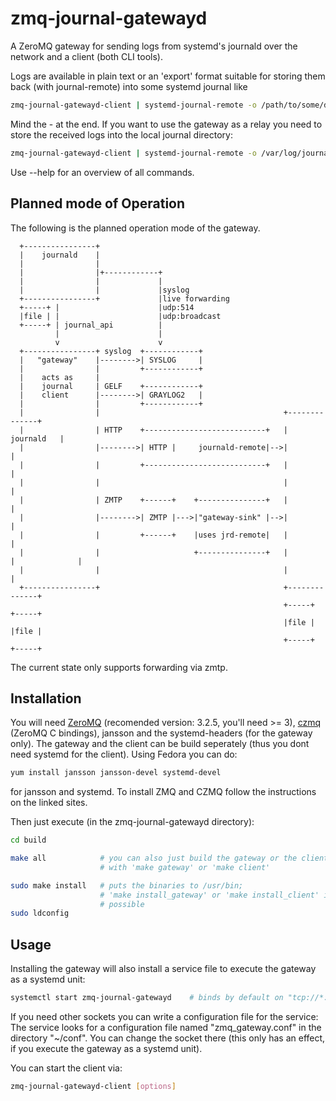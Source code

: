 zmq-journal-gatewayd
====================

A ZeroMQ gateway for sending logs from systemd's journald over the network and a client (both CLI tools).

Logs are available in plain text or an 'export' format suitable for storing them back (with journal-remote) into some systemd journal like

```bash
zmq-journal-gatewayd-client | systemd-journal-remote -o /path/to/some/dir/ -
```
Mind the - at the end.
If you want to use the gateway as a relay you need to store the received logs into the local journal directory:
```bash
zmq-journal-gatewayd-client | systemd-journal-remote -o /var/log/journal/[machine-id]
```

Use --help for an overview of all commands.

Planned mode of Operation
-----------------
The following is the planned operation mode of the gateway.

      +----------------+
      |    journald    |
      |                |
      |                |+------------+
      |                |             |
      |                |             |syslog
      +----------------+             |live forwarding
      +-----+ |                      |udp:514
      |file | |                      |udp:broadcast
      +-----+ | journal_api          |
              |                      |
              v                      v
      +----------------+ syslog  +------------+
      |   "gateway"    |-------->| SYSLOG     |
      |                |         +------------+
      |    acts as     |
      |    journal     | GELF    +------------+
      |    client      |-------->| GRAYLOG2   |
      |                |         +------------+
      |                |                                         +--------------+
      |                | HTTP    +---------------------------+   |   journald   |
      |                |-------->| HTTP |     journald-remote|-->|              |
      |                |         +---------------------------+   |              |
      |                |                                         |              |
      |                | ZMTP    +------+    +---------------+   |              |
      |                |-------->| ZMTP |--->|"gateway-sink" |-->|              |
      |                |         +------+    |uses jrd-remote|   |              |
      |                |                     +---------------+   |              |              |
      |                |                                         |              |
      +----------------+                                         +--------------+
                                                                 +-----+  +-----+
                                                                 |file |  |file |
                                                                 +-----+  +-----+
The current state only supports forwarding via zmtp.

Installation
------------

You will need [ZeroMQ](http://zeromq.org/intro:get-the-software) (recomended version: 3.2.5, you'll need >= 3), [czmq](https://github.com/zeromq/czmq#toc3-71)  (ZeroMQ C bindings), jansson and the systemd-headers (for the gateway only). The gateway and the client can be build seperately (thus you dont need systemd for the client). Using Fedora you can do:

```bash
yum install jansson jansson-devel systemd-devel
```

for jansson and systemd. To install ZMQ and CZMQ follow the instructions on  the linked sites.


Then just execute (in the zmq-journal-gatewayd directory):

```bash
cd build

make all	        # you can also just build the gateway or the client 
                	# with 'make gateway' or 'make client' 

sudo make install	# puts the binaries to /usr/bin; 
               		# 'make install_gateway' or 'make install_client' is also
                	# possible
sudo ldconfig
```

Usage
-----

Installing the gateway will also install a service file to execute the gateway as a systemd unit:

```bash
systemctl start zmq-journal-gatewayd    # binds by default on "tcp://*:5555"
```

If you need other sockets you can write a configuration file for the service:
The service looks for a configuration file named "zmq_gateway.conf" in the directory "~/conf". You can change the socket there (this only has an effect, if you execute the gateway as a systemd unit).


You can start the client via:
```bash
zmq-journal-gatewayd-client [options]
```
